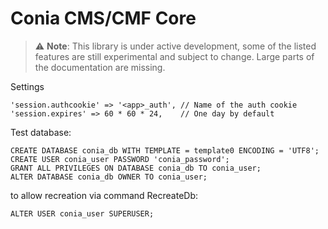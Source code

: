 Conia CMS/CMF Core
==================


> :warning: **Note**: This library is under active development, some of the listed features are still experimental and subject to change. Large parts of the documentation are missing. 


Settings 

    'session.authcookie' => '<app>_auth', // Name of the auth cookie
    'session.expires' => 60 * 60 * 24,    // One day by default


Test database:

    CREATE DATABASE conia_db WITH TEMPLATE = template0 ENCODING = 'UTF8';
    CREATE USER conia_user PASSWORD 'conia_password';
    GRANT ALL PRIVILEGES ON DATABASE conia_db TO conia_user;
    ALTER DATABASE conia_db OWNER TO conia_user;

to allow recreation via command RecreateDb:

    ALTER USER conia_user SUPERUSER;
